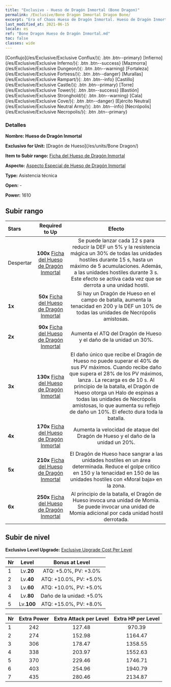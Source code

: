 ```yaml
---
title: "Exclusivo - Hueso de Dragón Inmortal (Bone Dragon)"
permalink: /Exclusive/Bone Dragon Immortal Dragon Bone/
excerpt: "Era of Chaos Hueso de Dragón Inmortal. Hueso de Dragón Inmortal. Era of Chaos Exclusivo Hueso de Dragón Inmortal. Dragón de Hueso Exclusivo."
last_modified_at: 2021-06-15
locale: es
ref: "Bone Dragon Hueso de Dragón Inmortal.md"
toc: false
classes: wide
---
```

 [Conflujo](/es/Exclusive/Exclusive Conflux/){: .btn .btn--primary} [Infierno](/es/Exclusive/Exclusive Inferno/){: .btn .btn--success} [Mazmorra](/es/Exclusive/Exclusive Dungeon/){: .btn .btn--warning} [Fortaleza](/es/Exclusive/Exclusive Fortress/){: .btn .btn--danger} [Murallas](/es/Exclusive/Exclusive Rampart/){: .btn .btn--info} [Castillo](/es/Exclusive/Exclusive Castle/){: .btn .btn--primary} [Torre](/es/Exclusive/Exclusive Tower/){: .btn .btn--success} [Bastión](/es/Exclusive/Exclusive Stronghold/){: .btn .btn--warning} [Cala](/es/Exclusive/Exclusive Cove/){: .btn .btn--danger} [Ejército Neutral](/es/Exclusive/Exclusive Neutral Army/){: .btn .btn--info} [Necrópolis](/es/Exclusive/Exclusive Necropolis/){: .btn .btn--primary} 

### Detalles
 **Nombre: Hueso de Dragón Inmortal** 

 **Exclusivo for Unit:** [Dragón de Hueso](/es/units/Bone Dragon/) 

 **Item to Subir rango:** [Ficha del Hueso de Dragón Inmortal](/ItemsES/con_980/)

 **Aspecto:** [Aspecto Especial de Hueso de Dragón Inmortal](/ItemsES/con_648/)

 **Type:** Asistencia técnica

 **Open:** -

 **Power:** 1610

## Subir rango

  |     Stars    |  Required to Up | Efecto |
  |:-------------|:---------------:|:---------------:|
  |  Despertar  | **100x** [Ficha del Hueso de Dragón Inmortal](/ItemsES/con_980/) | <Dragon Power> Se puede lanzar cada 12 s para reducir la DEF un 5% y la resistencia mágica un 30% de todas las unidades hostiles durante 15 s, hasta un máximo de 5 acumulaciones. Además, <silence> a las unidades hostiles durante 3 s. Este efecto se activa cada vez que se derrota a una unidad hostil. |
  | **1x** <i class="fas fa-star"/> | **50x** [Ficha del Hueso de Dragón Inmortal](/ItemsES/con_980/) | Si hay un Dragón de Hueso en el campo de batalla, aumenta la tenacidad en 200 y la DEF un 10% de todas las unidades de Necrópolis amistosas. |
  | **2x** <i class="fas fa-star"/> | **90x** [Ficha del Hueso de Dragón Inmortal](/ItemsES/con_980/) | Aumenta el ATQ del Dragón de Hueso y el daño de la unidad un 30%. |
  | **3x** <i class="fas fa-star"/> | **130x** [Ficha del Hueso de Dragón Inmortal](/ItemsES/con_980/) | El daño único que recibe el Dragón de Hueso no puede superar el 40% de sus PV máximos. Cuando recibe daño que supera el 28% de los PV máximos, lanza <Dragon Power>. La recarga es de 10 s. Al principio de la batalla, el Dragón de Hueso otorga un Halo de espinas a todas las unidades de Necrópolis amistosas, lo que aumenta su reflejo de daño un 10%. El efecto dura toda la batalla. |
  | **4x** <i class="fas fa-star"/> | **170x** [Ficha del Hueso de Dragón Inmortal](/ItemsES/con_980/) | Aumenta la velocidad de ataque del Dragón de Hueso y el daño de la unidad un 20%. |
  | **5x** <i class="fas fa-star"/> | **210x** [Ficha del Hueso de Dragón Inmortal](/ItemsES/con_980/) | El Dragón de Hueso hace sangrar a las unidades hostiles en un área determinada. Reduce el golpe crítico en 150 y la tenacidad en 150 de las unidades hostiles con «Moral baja» en la zona. |
  | **6x** <i class="fas fa-star"/> | **250x** [Ficha del Hueso de Dragón Inmortal](/ItemsES/con_980/) | Al principio de la batalla, el Dragón de Hueso invoca una unidad de Momia. Se puede invocar una unidad de Momia adicional por cada unidad hostil derrotada. |


## Subir de nivel
 **Exclusivo Level Upgrade:** [Exclusive Upgrade Cost Per Level](/Exclusive/ExclusiveUpgradeCostPerLevel/)

  |  Nr  |   Level  | Bonus at Level |
  |:-----|:--------:|:--------------:|
  | 1 | Lv.**20** | ATQ: +5.0%, PV: +3.0% |
  | 2 | Lv.**40** | ATQ: +10.0%, PV: +5.0% |
  | 3 | Lv.**60** | ATQ: +10.0%, PV: +5.0% |
  | 4 | Lv.**80** | Daño de la unidad: +5.0% |
  | 5 | Lv.**100** | ATQ: +15.0%, PV: +8.0% |


  |  Nr  |  Extra Power | Extra Attack per Level | Extra HP per Level |
  |:-----|:--------:|:--------:|:--------:|
  | 1 | 242 | 127.48 | 970.39 |
  | 2 | 274 | 152.98 | 1164.47 |
  | 3 | 306 | 178.47 | 1358.55 |
  | 4 | 338 | 203.97 | 1552.63 |
  | 5 | 370 | 229.46 | 1746.71 |
  | 6 | 403 | 254.96 | 1940.79 |
  | 7 | 435 | 280.46 | 2134.87 |


